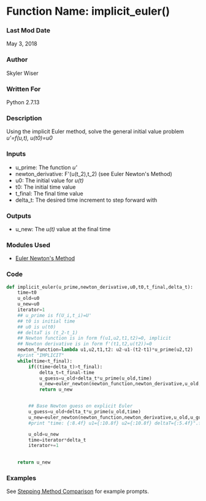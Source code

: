 # Function Name: implicit_euler()

### Last Mod Date
May 3, 2018
### Author
Skyler Wiser
### Written For
Python 2.7.13
### Description
Using the implicit Euler method, solve the general initial value problem _u'=f(u,t), u(t0)=u0_
### Inputs

* u_prime: The function _u'_
* newton_derivative: F'(u(t_2),t_2) (see Euler Newton's Method)
* u0: The initial value for _u(t)_
* t0: The initial time value
* t_final: The final time value
* delta_t: The desired time increment to step forward with

### Outputs

* u_new: The _u(t)_ value at the final time

### Modules Used

* [Euler Newton's Method](https://swiser.github.io/MATH5620/HW5/euler_newton)


### Code

```python
def implicit_euler(u_prime,newton_derivative,u0,t0,t_final,delta_t):
    time=t0
    u_old=u0
    u_new=u0
    iterator=1
    ## u_prime is f(U_i,t_i)=U'
    ## t0 is initial time
    ## u0 is u(t0)
    ## deltaT is (t_2-t_1)
    ## Newton function is in form f(u1,u2,t1,t2)=0, implicit
    ## Newton derivative is in form f'(t1,t2,u(t2))=0
    newton_function=lambda u1,u2,t1,t2: u2-u1-(t2-t1)*u_prime(u2,t2)
    #print "IMPLICIT"
    while(time<t_final):
        if((time+delta_t)>t_final):
            delta_t=t_final-time
            u_guess=u_old+delta_t*u_prime(u_old,time)
            u_new=euler_newton(newton_function,newton_derivative,u_old,u_guess,time,time+delta_t,10**-8,1000)
            return u_new


        ## Base Newton guess on explicit Euler
        u_guess=u_old+delta_t*u_prime(u_old,time)
        u_new=euler_newton(newton_function,newton_derivative,u_old,u_guess,time,time+delta_t,10**-8,1000)
        #print "time: {:8.4f} u1={:10.8f} u2={:10.8f} deltaT={:5.4f}".format(time,u_old,u_new,delta_t)

        u_old=u_new
        time=iterator*delta_t
        iterator+=1

    
    return u_new
```


### Examples

See [Stepping Method Comparison](https://swiser.github.io/MATH5620/HW5/stepping_methods) for example prompts.



